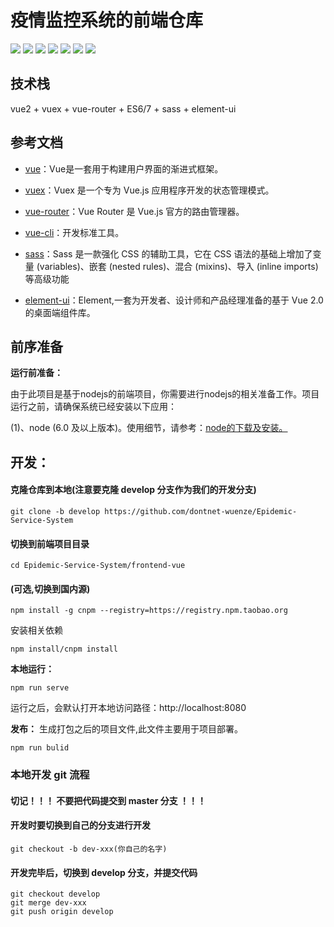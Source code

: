 # 疫情监控系统的前端仓库

![](https://img.shields.io/badge/node->=12.0.0-green)
![](https://img.shields.io/badge/npm->=8.0.0-green)
![](https://img.shields.io/badge/vue-2.6.11-blue)
![](https://img.shields.io/badge/vuex-3.6.2-blue)
![](https://img.shields.io/badge/vue--router-3.5.3-blue)
![](https://img.shields.io/badge/eslint-%3E%3D6.0.0-yellow)
![](https://img.shields.io/badge/sass-=1.26.5-red)

## 技术栈
vue2 + vuex + vue-router + ES6/7 + sass + element-ui

## 参考文档

- [vue](https://vuejs.bootcss.com/v2/guide/)：Vue是一套用于构建用户界面的渐进式框架。

- [vuex](https://vuex.vuejs.org/zh/)：Vuex 是一个专为 Vue.js 应用程序开发的状态管理模式。

- [vue-router](https://router.vuejs.org/zh/)：Vue Router 是 Vue.js 官方的路由管理器。

- [vue-cli](https://cli.vuejs.org/zh/)：开发标准工具。

- [sass](https://www.sass.hk/)：Sass 是一款强化 CSS 的辅助工具，它在 CSS 语法的基础上增加了变量 (variables)、嵌套 (nested rules)、混合 (mixins)、导入 (inline imports) 等高级功能

- [element-ui](https://element.eleme.io/)：Element,一套为开发者、设计师和产品经理准备的基于 Vue 2.0 的桌面端组件库。


## 前序准备

**运行前准备：**

由于此项目是基于nodejs的前端项目，你需要进行nodejs的相关准备工作。项目运行之前，请确保系统已经安装以下应用：

(1)、node (6.0 及以上版本)。使用细节，请参考：[node的下载及安装。](https://nodejs.org/en/download/)


## 开发：
#### 克隆仓库到本地(注意要克隆 develop 分支作为我们的开发分支)
```
git clone -b develop https://github.com/dontnet-wuenze/Epidemic-Service-System
```

#### 切换到前端项目目录
```
cd Epidemic-Service-System/frontend-vue
```

#### (可选,切换到国内源)
```
npm install -g cnpm --registry=https://registry.npm.taobao.org
```

安装相关依赖
```
npm install/cnpm install
```

**本地运行：**

```
npm run serve
```
运行之后，会默认打开本地访问路径：http://localhost:8080

**发布：**
生成打包之后的项目文件,此文件主要用于项目部署。

```
npm run bulid 
```

### 本地开发 git 流程
#### 切记！！！ 不要把代码提交到 master 分支 ！！！

#### 开发时要切换到自己的分支进行开发
```
git checkout -b dev-xxx(你自己的名字)
```

#### 开发完毕后，切换到 develop 分支，并提交代码
```
git checkout develop
git merge dev-xxx
git push origin develop
```
